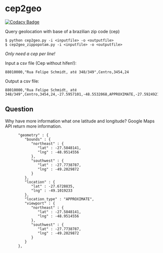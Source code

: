 # cep2geo
[![Codacy Badge](https://api.codacy.com/project/badge/Grade/7920e2ebdf1347fcb55b1e9e3a787b60)](https://www.codacy.com/app/0um/cep2geo?utm_source=github.com&amp;utm_medium=referral&amp;utm_content=0um/cep2geo&amp;utm_campaign=Badge_Grade)

 Query geolocation with base of a brazilian zip code (cep)

```
$ python cep2geo.py -i <inputfile> -o <outputfile>
$ cep2geo_zippopotam.py -i <inputfile> -o <outputfile>
```

*Only need a cep per line!*

Input a csv file (Cep without hifen!):
```
88010000,"Rua Felipe Schmidt, até 348/349",Centro,3454,24
```

Output a csv file:
```
88010000,"Rua Felipe Schmidt, até 348/349",Centro,3454,24,-27.5957101,-48.5532068,APPROXIMATE,-27.5924921,-48.5462376,-27.600032,-48.5574976
```

## Question
Why have more information what one latitude and longitude?
Google Maps API return more information.

          "geometry" : {
             "bounds" : {
                "northeast" : {
                   "lat" : -27.5848141,
                   "lng" : -48.9514556
                },
                "southwest" : {
                   "lat" : -27.7738787,
                   "lng" : -49.2029872
                }
             },
             "location" : {
                "lat" : -27.6728835,
                "lng" : -49.1019233
             },
             "location_type" : "APPROXIMATE",
             "viewport" : {
                "northeast" : {
                   "lat" : -27.5848141,
                   "lng" : -48.9514556
                },
                "southwest" : {
                   "lat" : -27.7738787,
                   "lng" : -49.2029872
                }
             }
          },
